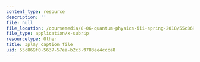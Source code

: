 ```yaml
---
content_type: resource
description: ''
file: null
file_location: /coursemedia/8-06-quantum-physics-iii-spring-2018/55c869f0563757eab2c39783ee4ccca8_gRlrh4lRapM.vtt
file_type: application/x-subrip
resourcetype: Other
title: 3play caption file
uid: 55c869f0-5637-57ea-b2c3-9783ee4ccca8
---
```

